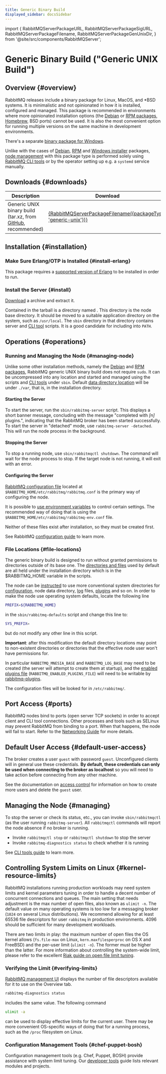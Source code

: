 ```yaml
---
title: Generic Binary Build
displayed_sidebar: docsSidebar
---
```

<!--
Copyright (c) 2005-2024 Broadcom. All Rights Reserved. The term "Broadcom" refers to Broadcom Inc. and/or its subsidiaries.

All rights reserved. This program and the accompanying materials
are made available under the terms of the under the Apache License,
Version 2.0 (the "License”); you may not use this file except in compliance
with the License. You may obtain a copy of the License at

https://www.apache.org/licenses/LICENSE-2.0

Unless required by applicable law or agreed to in writing, software
distributed under the License is distributed on an "AS IS" BASIS,
WITHOUT WARRANTIES OR CONDITIONS OF ANY KIND, either express or implied.
See the License for the specific language governing permissions and
limitations under the License.
-->

import {
  RabbitMQServerPackageURL,
  RabbitMQServerPackageSigURL,
  RabbitMQServerPackageFilename,
  RabbitMQServerPackageGenUnixDir,
} from '@site/src/components/RabbitMQServer';

# Generic Binary Build ("Generic UNIX Build")

## Overview {#overview}

RabbitMQ releases include a binary package for Linux, MacOS, and *BSD systems.
It is minimalistic and not opinionated in how it is installed, configured and managed.
This package is recommended in environments where more opinionated installation options
(the [Debian](./install-debian) or [RPM packages](./install-rpm), [Homebrew](./install-homebrew), BSD ports) cannot be used.
It is also the most convenient option for running multiple versions on the same machine
in development environments.

There's a separate [binary package for Windows](./install-windows-manual).

Unlike with the cases of [Debian](./install-debian), [RPM](./install-rpm) and [Windows installer](./install-windows) packages,
[node management](#managing-node) with this package type is performed solely using
[RabbitMQ CLI tools](./cli) or by the operator setting up e.g. a `systemd` service manually.

## Downloads {#downloads}

<table>
  <thead>
    <th>Description</th>
    <th>Download</th>
    <th>Signature</th>
  </thead>

  <tr>
    <td>
      Generic UNIX binary build (tar.xz, from <a href="https://github.com/rabbitmq/rabbitmq-server/releases">GitHub</a>, recommended)
    </td>
    <td>
      <a href={RabbitMQServerPackageURL({packageType: 'generic-unix'})}>{RabbitMQServerPackageFilename({packageType: 'generic-unix'})}</a>
    </td>
    <td>
      <a href={RabbitMQServerPackageSigURL({packageType: 'generic-unix'})}>Signature</a>
    </td>
  </tr>
</table>


## Installation {#installation}

### Make Sure Erlang/OTP is Installed {#install-erlang}

This package requires a [supported version of Erlang](./which-erlang) to be installed
in order to run.

### Install the Server {#install}

[Download](#downloads) a <code><RabbitMQServerPackageFilename packageType='generic-unix'/></code> archive and extract it.

Contained in the tarball is a directory named <code><RabbitMQServerPackageGenUnixDir/></code>. This directory is the node base directory. It should be
moved to a suitable application directory on the system, such as `/usr/local`.
The `sbin` directory in that directory contains server and [CLI tool](./cli) scripts.
It is a good candidate for including into `PATH`.


## Operations {#operations}

### Running and Managing the Node {#managing-node}

Unlike some other installation methods, namely the [Debian](./install-debian) and [RPM packages](./install-rpm), RabbitMQ
generic UNIX binary build does not require `sudo`. It can be uncompressed
into any location and started and managed using the scripts and [CLI tools](./cli) under `sbin`.
Default [data directory location](./relocate) will be under `./var`,
that is, in the installation directory.

#### Starting the Server

To start the server, run the `sbin/rabbitmq-server` script. This
displays a short banner message, concluding with the message
"completed with <i>[n]</i> plugins.", indicating that the
RabbitMQ broker has been started successfully.
To start the server in "detached" mode, use
`rabbitmq-server -detached`. This will run
the node process in the background.

#### Stopping the Server

To stop a running node, use `sbin/rabbitmqctl shutdown`. The command
will wait for the node process to stop. If the target node is not running,
it will exit with an error.

#### Configuring the Server

[RabbitMQ configuration file](./configure#configuration-files) located at `$RABBITMQ_HOME/etc/rabbitmq/rabbitmq.conf`
is the primary way of configuring the node.

It is possible to [use environment variables](./configure#customise-environment) to control certain settings.
The recommended way of doing that is using the `$RABBITMQ_HOME/etc/rabbitmq/rabbitmq-env.conf` file.

Neither of these files exist after installation, so they must be created first.

See RabbitMQ [configuration guide](./configure) to learn more.

### File Locations {#file-locations}

The generic binary build is designed to run without granted
permissions to directories outside of its base one. The [directories and files](./relocate) used by default are
all held under the installation directory <code><RabbitMQServerPackageGenUnixDir/></code>
which is in the <span class="envvar">$RABBITMQ_HOME</span>
variable in the scripts.

The node can be [instructed](./relocate) to use more
conventional system directories for [configuration](./configure),
node data directory, [log](./logging) files, [plugins](./plugins) and so on.
In order to make the node use operating system defaults, locate the following line

```bash
PREFIX=${RABBITMQ_HOME}
```

in the `sbin/rabbitmq-defaults` script and
change this line to:

```bash
SYS_PREFIX=
```

but do not modify any other line in this script.

**Important**: after this modification the default directory
locations may point to non-existent directories or directories that the effective
node user won't have permissions for.

In particular `RABBITMQ_MNESIA_BASE` and
`RABBITMQ_LOG_BASE` may need to be created (the server will attempt to create them at startup), and the
[enabled plugins file](./plugins) (`RABBITMQ_ENABLED_PLUGINS_FILE`) will need
to be writable by [rabbitmq-plugins](./cli).

The configuration files will be looked for in `/etc/rabbitmq/`.


## Port Access {#ports}

RabbitMQ nodes bind to ports (open server TCP sockets) in order to accept client
and CLI tool connections. Other processes and tools such as SELinux may prevent
RabbitMQ from binding to a port. When that happens, the node will fail to start.
Refer to the [Networking Guide](./networking#ports) for more details.

## Default User Access {#default-user-access}

The broker creates a user `guest` with password
`guest`. Unconfigured clients will in general use these
credentials. <strong>By default, these credentials can only be
used when connecting to the broker as localhost</strong> so you
will need to take action before connecting from any other machine.

See the documentation on [access control](./access-control) for information on how to create more users and delete
the `guest` user.

## Managing the Node {#managing}

To stop the server or check its status, etc., you can invoke
`sbin/rabbitmqctl` (as the user running
`rabbitmq-server`). All `rabbitmqctl`
commands will report the node absence if no broker is running.

 * Invoke `rabbitmqctl stop` or `rabbitmqctl shutdown` to stop the server
 * Invoke `rabbitmq-diagnostics status` to check whether it is running

See [CLI tools guide](./cli) to learn more.


## Controlling System Limits on Linux {#kernel-resource-limits}

RabbitMQ installations running production workloads may need system
limits and kernel parameters tuning in order to handle a decent number of
concurrent connections and queues. The main setting that needs adjustment
is the max number of open files, also known as `ulimit -n`.
The default value on many operating systems is too low for a messaging
broker (`1024` on several Linux distributions). We recommend allowing
for at least 65536 file descriptors for user `rabbitmq` in
production environments. 4096 should be sufficient for many development
workloads.

There are two limits in play: the maximum number of open files the OS kernel
allows (`fs.file-max` on Linux, `kern.maxfilesperproc` on OS X and FreeBSD) and the per-user limit (`ulimit -n`).
The former must be higher than the latter.
For more information about controlling the system-wide limit,
please refer to the excellent [Riak guide on open file limit tuning](https://github.com/basho/basho_docs/blob/master/content/riak/kv/2.2.3/using/performance/open-files-limit.md).

### Verifying the Limit {#verifying-limits}

[RabbitMQ management UI](./management) displays the number of file descriptors available for it to use on the Overview tab.

```bash
rabbitmq-diagnostics status
```

includes the same value. The following command

```bash
ulimit -a
```

can be used to display effective limits for the current user. There may be more convenient
OS-specific ways of doing that for a running process, such as the `/proc` filesystem on Linux.

### Configuration Management Tools {#chef-puppet-bosh}

Configuration management tools (e.g. Chef, Puppet, BOSH) provide assistance
with system limit tuning. Our [developer tools](/client-libraries/devtools) guide
lists relevant modules and projects.
